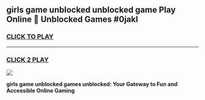 
## girls game unblocked unblocked game Play Online 👋 Unblocked Games #0jakl
<h3>
<a href="https://premium.freeplayer.one?title=girls_game_unblocked&ref=21F">CLICK TO PLAY</a></h3>
<hr>

<h3>
<a href="https://premium.freeplayer.one?title=girls_game_unblocked&ref=21F">CLICK 2 PLAY</a>
  
</h3>

<a href="https://premium.freeplayer.one?title=girls_game_unblocked&ref=21F/"><img src="https://clearcache.store/games.png"></a>


**girls game unblocked games unblocked: Your Gateway to Fun and Accessible Online Gaming**
